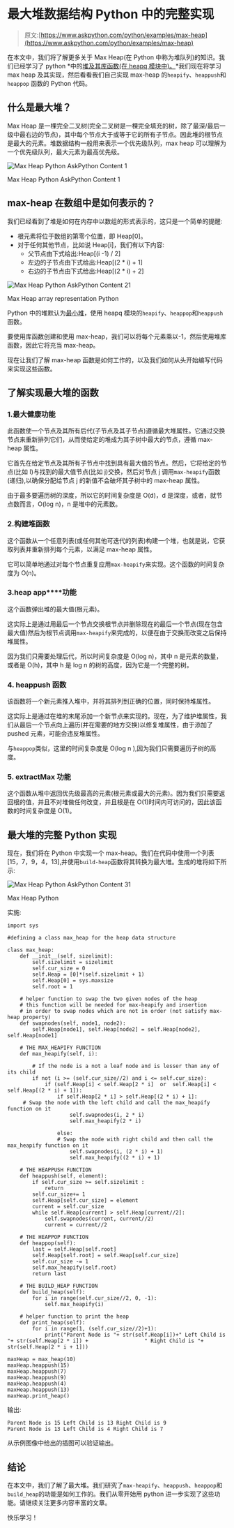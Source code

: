 # 最大堆数据结构 Python 中的完整实现

> 原文:[https://www.askpython.com/python/examples/max-heap](https://www.askpython.com/python/examples/max-heap)

在本文中，我们将了解更多关于 Max Heap(在 Python 中称为堆队列)的知识。我们已经学习了 python *中的[堆及其库函数(在 heapq 模块中)。](https://www.askpython.com/python/examples/heaps-in-python)*我们现在将学习 max heap 及其实现，然后看看我们自己实现 max-heap 的`heapify`、`heappush`和`heappop` 函数的 Python 代码。

## 什么是最大堆？

Max Heap 是一棵完全二叉树(完全二叉树是一棵完全填充的树，除了最深/最后一级中最右边的节点)，其中每个节点大于或等于它的所有子节点。因此堆的根节点是最大的元素。堆数据结构一般用来表示一个优先级队列，max heap 可以理解为一个优先级队列，最大元素为最高优先级。

![Max Heap Python AskPython Content 1](../Images/8449588e18464f205e066c5153038353.png)

Max Heap Python AskPython Content 1

## max-heap 在数组中是如何表示的？

我们已经看到了堆是如何在内存中以数组的形式表示的，这只是一个简单的提醒:

*   根元素将位于数组的第零个位置，即 Heap[0]。
*   对于任何其他节点，比如说 Heap[i]，我们有以下内容:
    *   父节点由下式给出:Heap[(i -1) / 2]
    *   左边的子节点由下式给出:Heap[(2 * i) + 1]
    *   右边的子节点由下式给出:Heap[(2 * i) + 2]

![Max Heap Python AskPython Content 21](../Images/638ffe36f178e6ee9798760df35704a4.png)

Max Heap array representation Python

Python 中的堆默认为[最小堆](https://www.askpython.com/python/examples/min-heap)，使用 heapq 模块的`heapify`、`heappop`和`heappush`函数。

要使用库函数创建和使用 max-heap，我们可以将每个元素乘以-1，然后使用堆库函数，因此它将充当 max-heap。

现在让我们了解 max-heap 函数是如何工作的，以及我们如何从头开始编写代码来实现这些函数。

## 了解实现最大堆的函数

### 1.**最大健康功能**

此函数使一个节点及其所有后代(子节点及其子节点)遵循最大堆属性。它通过交换节点来重新排列它们，从而使给定的堆成为其子树中最大的节点，遵循 max-heap 属性。

它首先在给定节点及其所有子节点中找到具有最大值的节点。然后，它将给定的节点(比如 I)与找到的最大值节点(比如 j)交换，然后对节点 j 调用`max-heapify`函数(递归),以确保分配给节点 j 的新值不会破坏其子树中的 max-heap 属性。

由于最多要遍历树的深度，所以它的时间复杂度是 O(d)，d 是深度，或者，就节点数而言，O(log n)，n 是堆中的元素数。

### 2.**构建堆函数**

这个函数从一个任意列表(或任何其他可迭代的列表)构建一个堆，也就是说，它获取列表并重新排列每个元素，以满足 max-heap 属性。

它可以简单地通过对每个节点重复应用`max-heapify`来实现。这个函数的时间复杂度为 O(n)。

### 3.**heap app****功能**

这个函数弹出堆的最大值(根元素)。

这实际上是通过用最后一个节点交换根节点并删除现在的最后一个节点(现在包含最大值)然后为根节点调用`max-heapify`来完成的，以便在由于交换而改变之后保持堆属性。

因为我们只需要处理后代，所以时间复杂度是 O(log n)，其中 n 是元素的数量，或者是 O(h)，其中 h 是 log n 的树的高度，因为它是一个完整的树。

### 4. **heappush 函数**

该函数将一个新元素推入堆中，并将其排列到正确的位置，同时保持堆属性。

这实际上是通过在堆的末尾添加一个新节点来实现的。现在，为了维护堆属性，我们从最后一个节点向上遍历(并在需要的地方交换)以修复堆属性，由于添加了 pushed 元素，可能会违反堆属性。

与`heappop`类似，这里的时间复杂度是 O(log n ),因为我们只需要遍历子树的高度。

### 5. **extractMax 功能**

这个函数从堆中返回优先级最高的元素(根元素或最大的元素)。因为我们只需要返回根的值，并且不对堆做任何改变，并且根是在 O(1)时间内可访问的，因此该函数的时间复杂度是 O(1)。

## 最大堆的完整 Python 实现

现在，我们将在 Python 中实现一个 max-heap。我们在代码中使用一个列表[15，7，9，4，13],并使用`build-heap`函数将其转换为最大堆。生成的堆将如下所示:

![Max Heap Python AskPython Content 31](../Images/097ed4575e421090f9f650daf850174e.png)

Max Heap Python

实施:

```
import sys

#defining a class max_heap for the heap data structure

class max_heap: 
    def __init__(self, sizelimit):
        self.sizelimit = sizelimit
        self.cur_size = 0
        self.Heap = [0]*(self.sizelimit + 1)
        self.Heap[0] = sys.maxsize
        self.root = 1

    # helper function to swap the two given nodes of the heap
    # this function will be needed for max-heapify and insertion 
    # in order to swap nodes which are not in order (not satisfy max-heap property)
    def swapnodes(self, node1, node2):
        self.Heap[node1], self.Heap[node2] = self.Heap[node2], self.Heap[node1]

    # THE MAX_HEAPIFY FUNCTION
    def max_heapify(self, i):

        # If the node is a not a leaf node and is lesser than any of its child
        if not (i >= (self.cur_size//2) and i <= self.cur_size):
            if (self.Heap[i] < self.Heap[2 * i]  or  self.Heap[i] < self.Heap[(2 * i) + 1]): 
                if self.Heap[2 * i] > self.Heap[(2 * i) + 1]:
     # Swap the node with the left child and call the max_heapify function on it
                    self.swapnodes(i, 2 * i)
                    self.max_heapify(2 * i)

                else:
                # Swap the node with right child and then call the max_heapify function on it
                    self.swapnodes(i, (2 * i) + 1)
                    self.max_heapify((2 * i) + 1)

    # THE HEAPPUSH FUNCTION
    def heappush(self, element):
        if self.cur_size >= self.sizelimit :
            return
        self.cur_size+= 1
        self.Heap[self.cur_size] = element 
        current = self.cur_size
        while self.Heap[current] > self.Heap[current//2]:
            self.swapnodes(current, current//2)
            current = current//2

    # THE HEAPPOP FUNCTION
    def heappop(self):
        last = self.Heap[self.root]
        self.Heap[self.root] = self.Heap[self.cur_size]
        self.cur_size -= 1
        self.max_heapify(self.root)
        return last

    # THE BUILD_HEAP FUNCTION
    def build_heap(self): 
        for i in range(self.cur_size//2, 0, -1):
            self.max_heapify(i)

    # helper function to print the heap
    def print_heap(self):
        for i in range(1, (self.cur_size//2)+1):
            print("Parent Node is "+ str(self.Heap[i])+" Left Child is "+ str(self.Heap[2 * i]) +                  " Right Child is "+ str(self.Heap[2 * i + 1]))

maxHeap = max_heap(10)
maxHeap.heappush(15)
maxHeap.heappush(7)
maxHeap.heappush(9)
maxHeap.heappush(4)
maxHeap.heappush(13)
maxHeap.print_heap()

```

输出:

```
Parent Node is 15 Left Child is 13 Right Child is 9
Parent Node is 13 Left Child is 4 Right Child is 7

```

从示例图像中给出的插图可以验证输出。

## 结论

在本文中，我们了解了最大堆。我们研究了`max-heapify`、`heappush`、`heappop`和`build_heap`的功能是如何工作的。我们从零开始用 python 进一步实现了这些功能。请继续关注更多内容丰富的文章。

快乐学习！